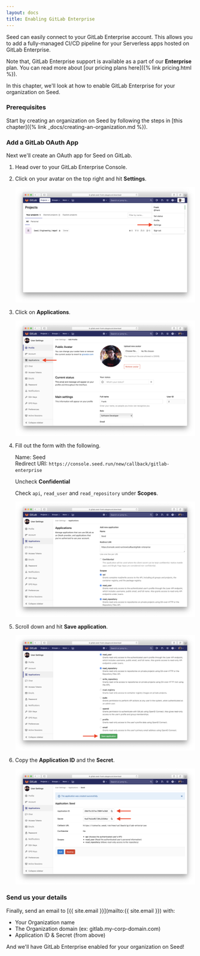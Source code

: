 ```yaml
---
layout: docs
title: Enabling GitLab Enterprise
---
```


Seed can easily connect to your GitLab Enterprise account. This allows you to add a fully-managed CI/CD pipeline for your Serverless apps hosted on GitLab Enterprise.

Note that, GitLab Enterprise support is available as a part of our **Enterprise** plan. You can read more about [our pricing plans here]({% link pricing.html %}).

In this chapter, we'll look at how to enable GitLab Enterprise for your organization on Seed.


### Prerequisites

Start by creating an organization on Seed by following the steps in [this chapter]({% link _docs/creating-an-organization.md %}).


### Add a GitLab OAuth App

Next we'll create an OAuth app for Seed on GitLab.

1. Head over to your GitLab Enterprise Console.

2. Click on your avatar on the top right and hit **Settings**.

   ![Click GitLab Enterprise settings](/assets/docs/enabling-gitlab-enterprise/click-gitlab-enterprise-settings.png)

3. Click on **Applications**.

   ![Click on Applications](/assets/docs/enabling-gitlab-enterprise/click-on-applications.png)

4. Fill out the form with the following.

   Name: Seed  
   Redirect URI: `https://console.seed.run/new/callback/gitlab-enterprise`  

   Uncheck **Confidential**

   Check `api`, `read_user` and `read_repository` under **Scopes**.

   ![Fill out new Application form](/assets/docs/enabling-gitlab-enterprise/fill-out-new-application-form.png)

5. Scroll down and hit **Save application**.

   ![Save Application](/assets/docs/enabling-gitlab-enterprise/save-new-application.png)

6. Copy the **Application ID** and the **Secret**.

   ![Copy the Application ID and Secret](/assets/docs/enabling-gitlab-enterprise/copy-the-application-id-and-the-secret.png)

### Send us your details

Finally, send an email to [{{ site.email }}](mailto:{{ site.email }}) with:

- Your Organization name
- The Organization domain (ex: gitlab.my-corp-domain.com)
- Application ID & Secret (from above)

And we'll have GitLab Enterprise enabled for your organization on Seed!

